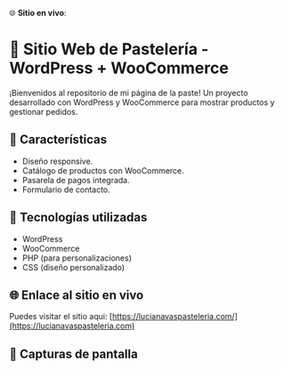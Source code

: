 🌐 **Sitio en vivo**: 

# 🎂 Sitio Web de Pastelería - WordPress + WooCommerce

¡Bienvenidos al repositorio de mi página de la paste! Un proyecto desarrollado con WordPress y WooCommerce para mostrar productos y gestionar pedidos.

## 🚀 Características
- Diseño responsive.
- Catálogo de productos con WooCommerce.
- Pasarela de pagos integrada.
- Formulario de contacto.

## 🔧 Tecnologías utilizadas
- WordPress
- WooCommerce
- PHP (para personalizaciones)
- CSS (diseño personalizado)

## 🌐 Enlace al sitio en vivo
Puedes visitar el sitio aqui: [https://lucianavaspasteleria.com/](https://lucianavaspasteleria.com)


## 📸 Capturas de pantalla
